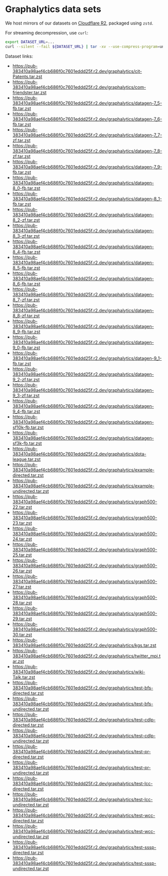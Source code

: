 # Graphalytics data sets

We host mirrors of our datasets on [Cloudflare R2](https://www.cloudflare.com/products/r2/), packaged using `zstd`.

For streaming decompression, use `curl`:

```bash
export DATASET_URL=...
curl --silent --fail ${DATASET_URL} | tar -xv --use-compress-program=unzstd
```

Dataset links:

* https://pub-383410a98aef4cb686f0c7601eddd25f.r2.dev/graphalytics/cit-Patents.tar.zst
* https://pub-383410a98aef4cb686f0c7601eddd25f.r2.dev/graphalytics/com-friendster.tar.zst
* https://pub-383410a98aef4cb686f0c7601eddd25f.r2.dev/graphalytics/datagen-7_5-fb.tar.zst
* https://pub-383410a98aef4cb686f0c7601eddd25f.r2.dev/graphalytics/datagen-7_6-fb.tar.zst
* https://pub-383410a98aef4cb686f0c7601eddd25f.r2.dev/graphalytics/datagen-7_7-zf.tar.zst
* https://pub-383410a98aef4cb686f0c7601eddd25f.r2.dev/graphalytics/datagen-7_8-zf.tar.zst
* https://pub-383410a98aef4cb686f0c7601eddd25f.r2.dev/graphalytics/datagen-7_9-fb.tar.zst
* https://pub-383410a98aef4cb686f0c7601eddd25f.r2.dev/graphalytics/datagen-8_0-fb.tar.zst
* https://pub-383410a98aef4cb686f0c7601eddd25f.r2.dev/graphalytics/datagen-8_1-fb.tar.zst
* https://pub-383410a98aef4cb686f0c7601eddd25f.r2.dev/graphalytics/datagen-8_2-zf.tar.zst
* https://pub-383410a98aef4cb686f0c7601eddd25f.r2.dev/graphalytics/datagen-8_3-zf.tar.zst
* https://pub-383410a98aef4cb686f0c7601eddd25f.r2.dev/graphalytics/datagen-8_4-fb.tar.zst
* https://pub-383410a98aef4cb686f0c7601eddd25f.r2.dev/graphalytics/datagen-8_5-fb.tar.zst
* https://pub-383410a98aef4cb686f0c7601eddd25f.r2.dev/graphalytics/datagen-8_6-fb.tar.zst
* https://pub-383410a98aef4cb686f0c7601eddd25f.r2.dev/graphalytics/datagen-8_7-zf.tar.zst
* https://pub-383410a98aef4cb686f0c7601eddd25f.r2.dev/graphalytics/datagen-8_8-zf.tar.zst
* https://pub-383410a98aef4cb686f0c7601eddd25f.r2.dev/graphalytics/datagen-8_9-fb.tar.zst
* https://pub-383410a98aef4cb686f0c7601eddd25f.r2.dev/graphalytics/datagen-9_0-fb.tar.zst
* https://pub-383410a98aef4cb686f0c7601eddd25f.r2.dev/graphalytics/datagen-9_1-fb.tar.zst
* https://pub-383410a98aef4cb686f0c7601eddd25f.r2.dev/graphalytics/datagen-9_2-zf.tar.zst
* https://pub-383410a98aef4cb686f0c7601eddd25f.r2.dev/graphalytics/datagen-9_3-zf.tar.zst
* https://pub-383410a98aef4cb686f0c7601eddd25f.r2.dev/graphalytics/datagen-9_4-fb.tar.zst
* https://pub-383410a98aef4cb686f0c7601eddd25f.r2.dev/graphalytics/datagen-sf10k-fb.tar.zst
* https://pub-383410a98aef4cb686f0c7601eddd25f.r2.dev/graphalytics/datagen-sf3k-fb.tar.zst
* https://pub-383410a98aef4cb686f0c7601eddd25f.r2.dev/graphalytics/dota-league.tar.zst
* https://pub-383410a98aef4cb686f0c7601eddd25f.r2.dev/graphalytics/example-directed.tar.zst
* https://pub-383410a98aef4cb686f0c7601eddd25f.r2.dev/graphalytics/example-undirected.tar.zst
* https://pub-383410a98aef4cb686f0c7601eddd25f.r2.dev/graphalytics/graph500-22.tar.zst
* https://pub-383410a98aef4cb686f0c7601eddd25f.r2.dev/graphalytics/graph500-23.tar.zst
* https://pub-383410a98aef4cb686f0c7601eddd25f.r2.dev/graphalytics/graph500-24.tar.zst
* https://pub-383410a98aef4cb686f0c7601eddd25f.r2.dev/graphalytics/graph500-25.tar.zst
* https://pub-383410a98aef4cb686f0c7601eddd25f.r2.dev/graphalytics/graph500-26.tar.zst
* https://pub-383410a98aef4cb686f0c7601eddd25f.r2.dev/graphalytics/graph500-27.tar.zst
* https://pub-383410a98aef4cb686f0c7601eddd25f.r2.dev/graphalytics/graph500-28.tar.zst
* https://pub-383410a98aef4cb686f0c7601eddd25f.r2.dev/graphalytics/graph500-29.tar.zst
* https://pub-383410a98aef4cb686f0c7601eddd25f.r2.dev/graphalytics/graph500-30.tar.zst
* https://pub-383410a98aef4cb686f0c7601eddd25f.r2.dev/graphalytics/kgs.tar.zst
* https://pub-383410a98aef4cb686f0c7601eddd25f.r2.dev/graphalytics/twitter_mpi.tar.zst
* https://pub-383410a98aef4cb686f0c7601eddd25f.r2.dev/graphalytics/wiki-Talk.tar.zst
* https://pub-383410a98aef4cb686f0c7601eddd25f.r2.dev/graphalytics/test-bfs-directed.tar.zst
* https://pub-383410a98aef4cb686f0c7601eddd25f.r2.dev/graphalytics/test-bfs-undirected.tar.zst
* https://pub-383410a98aef4cb686f0c7601eddd25f.r2.dev/graphalytics/test-cdlp-directed.tar.zst
* https://pub-383410a98aef4cb686f0c7601eddd25f.r2.dev/graphalytics/test-cdlp-undirected.tar.zst
* https://pub-383410a98aef4cb686f0c7601eddd25f.r2.dev/graphalytics/test-pr-directed.tar.zst
* https://pub-383410a98aef4cb686f0c7601eddd25f.r2.dev/graphalytics/test-pr-undirected.tar.zst
* https://pub-383410a98aef4cb686f0c7601eddd25f.r2.dev/graphalytics/test-lcc-directed.tar.zst
* https://pub-383410a98aef4cb686f0c7601eddd25f.r2.dev/graphalytics/test-lcc-undirected.tar.zst
* https://pub-383410a98aef4cb686f0c7601eddd25f.r2.dev/graphalytics/test-wcc-directed.tar.zst
* https://pub-383410a98aef4cb686f0c7601eddd25f.r2.dev/graphalytics/test-wcc-undirected.tar.zst
* https://pub-383410a98aef4cb686f0c7601eddd25f.r2.dev/graphalytics/test-sssp-directed.tar.zst
* https://pub-383410a98aef4cb686f0c7601eddd25f.r2.dev/graphalytics/test-sssp-undirected.tar.zst
